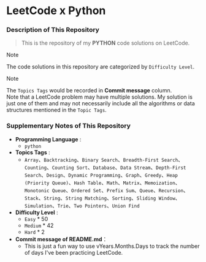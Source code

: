 # LeetCode x Python

### Description of This Repository
> This is the repository of my **PYTHON** code solutions on LeetCode.

> [!NOTE] 
> The code solutions in this repository are categorized by `Difficulty Level`.

> [!NOTE]
> The `Topics Tags` would be recorded in **Commit message** column.<br>
> Note that a LeetCode problem may have multiple solutions. My solution is just one of them and may not necessarily include all the algorithms or data structures mentioned in the `Topic Tags`.

### Supplementary Notes of This Repository
- **Programming Language** :
  - `python`
- **Topics Tags** :
  - `Array`、`Backtracking`、`Binary Search`、`Breadth-First Search`、`Counting`、`Counting Sort`、`Database`、`Data Stream`、`Depth-First Search`、`Design`、`Dynamic Programming`、`Graph`、`Greedy`、`Heap (Priority Queue)`、`Hash Table`、`Math`、`Matrix`、`Memoization`、`Monotonic Queue`、`Ordered Set`、`Prefix Sum`、`Queue`、`Recursion`、`Stack`、`String`、`String Matching`、`Sorting`、`Sliding Window`、`Simulation`、`Trie`、`Two Pointers`、`Union Find`
- **Difficulty Level** :
  - `Easy` * 50
  - `Medium` * 42
  - `Hard` * 2
- **Commit message of README.md**：
  - This is just a fun way to use vYears.Months.Days to track the number of days I've been practicing LeetCode.
